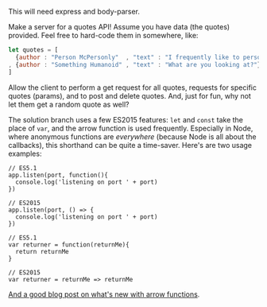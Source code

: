 This will need express and body-parser.

Make a server for a quotes API! Assume you have data (the quotes) provided.
Feel free to hard-code them in somewhere, like:

```javascript
let quotes = [
  {author : "Person McPersonly"  , "text" : "I frequently like to person around."}
, {author : "Something Humanoid" , "text" : "What are you looking at?"}
]
```

Allow the client to perform a get request for all quotes, requests for specific quotes
(params), and to post and delete quotes. And, just for fun, why not let them get a
random quote as well?

The solution branch uses a few ES2015 features: `let` and `const` take the place of `var`,
and the arrow function is used frequently. Especially in Node, where anonymous functions
are _everywhere_ (because Node is all about the callbacks), this shorthand can be quite a
time-saver. Here's are two usage examples:

```
// ES5.1
app.listen(port, function(){
  console.log('listening on port ' + port)
})

// ES2015
app.listen(port, () => {
  console.log('listening on port ' + port)
})

// ES5.1
var returner = function(returnMe){
  return returnMe
}

// ES2015
var returner = returnMe => returnMe
```

[And a good blog post on what's new with arrow functions](https://www.nczonline.net/blog/2013/09/10/understanding-ecmascript-6-arrow-functions/).

